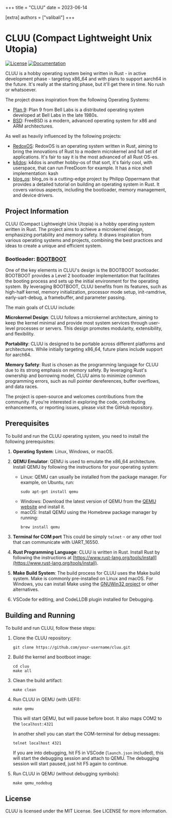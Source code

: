 +++
title = "CLUU"
date = 2023-06-14

[extra]
authors = ["valibali"]
+++

# CLUU (Compact Lightweight Unix Utopia)

[![License](https://img.shields.io/badge/license-MIT-blue.svg)](LICENSE) [![Documentation](https://img.shields.io/badge/documentation-RUSTDOCS-blue.svg)](https://valibali.github.io/cluu/)

CLUU is a hobby operating system being written in Rust - in active development phase - targeting x86_64 and with plans to support aarch64 in the future.
It's really at the starting phase, but it'll get there in time. No rush or whatsoever.

The project draws inspiration from the following Operating Systems:

- [Plan 9](https://github.com/plan9foundation/plan9): Plan 9 from Bell Labs is a distributed operating system developed at Bell Labs in the late 1980s.
- [BSD](https://github.com/freebsd/freebsd): FreeBSD is a modern, advanced operating system for x86 and ARM architectures.

As well as heavily influenced by the following projects:

- [RedoxOS](https://github.com/redox-os/redox): RedoxOS is an operating system written in Rust, aiming to bring the innovations of Rust to a modern microkernel and full set of applications. It's fair to say it is the most advanced of all Rust OS-es.
- [k4dos](https://github.com/clstatham/k4dos): k4dos is another hobby-os of that sort, it's fairly cool, with userspace, that can run FreeDoom for example. It has a nice shell implementation: kash
- [blog_os](https://os.phil-opp.com/): blog_os is a cutting-edge project by Philipp Oppermann that provides a detailed tutorial on building an operating system in Rust. It covers various aspects, including the bootloader, memory management, and device drivers.

## Project Information

CLUU (Compact Lightweight Unix Utopia) is a hobby operating system written in Rust. The project aims to achieve a microkernel design, emphasizing portability and memory safety. It draws inspiration from various operating systems and projects, combining the best practices and ideas to create a unique and efficient system.

### Bootloader: [BOOTBOOT](https://gitlab.com/bztsrc/bootboot)

One of the key elements in CLUU's design is the BOOTBOOT bootloader. BOOTBOOT provides a Level 2 bootloader implementation that facilitates the booting process and sets up the initial environment for the operating system. By leveraging BOOTBOOT, CLUU benefits from its features, such as high-half kernel, memory initialization, processor mode setup, init-ramdrive, early-uart-debug, a framebuffer, and parameter passing.

The main goals of CLUU include:

**Microkernel Design**: CLUU follows a microkernel architecture, aiming to keep the kernel minimal and provide most system services through user-level processes or servers. This design promotes modularity, extensibility, and flexibility.

**Portability**: CLUU is designed to be portable across different platforms and architectures. While initially targeting x86_64, future plans include support for aarch64.

**Memory Safety**: Rust is chosen as the programming language for CLUU due to its strong emphasis on memory safety. By leveraging Rust's ownership and borrowing model, CLUU aims to minimize common programming errors, such as null pointer dereferences, buffer overflows, and data races.

The project is open-source and welcomes contributions from the community. If you're interested in exploring the code, contributing enhancements, or reporting issues, please visit the GitHub repository.

## Prerequisites

To build and run the CLUU operating system, you need to install the following prerequisites:

1. **Operating System**: Linux, Windows, or macOS.
2. **QEMU Emulator**: QEMU is used to emulate the x86_64 architecture. Install QEMU by following the instructions for your operating system:

   - Linux: QEMU can usually be installed from the package manager. For example, on Ubuntu, run:
     ```shell
     sudo apt-get install qemu
     ```
   - Windows: Download the latest version of QEMU from the [QEMU website](https://www.qemu.org/download/) and install it.
   - macOS: Install QEMU using the Homebrew package manager by running:
     ```shell
     brew install qemu
     ```

3. **Terminal for COM port**
   This could be simply `telnet` - or any other tool that can communicate with UART_16550.
4. **Rust Programming Language**: CLUU is written in Rust. Install Rust by following the instructions at [https://www.rust-lang.org/tools/install](https://www.rust-lang.org/tools/install).

5. **Make Build System**: The build process for CLUU uses the Make build system. Make is commonly pre-installed on Linux and macOS. For Windows, you can install Make using the [GNUWin32 project](http://gnuwin32.sourceforge.net/packages/make.htm) or other alternatives.
6. VSCode for editing, and CodeLLDB plugin installed for Debugging.

## Building and Running

To build and run CLUU, follow these steps:

1. Clone the CLUU repository:

   ```shell
   git clone https://github.com/your-username/cluu.git
   ```

2. Build the kernel and bootboot image:

   ```shell
   cd cluu
   make all
   ```

3. Clean the build artifact:

   ```shell
   make clean
   ```

4. Run CLUU in QEMU (with UEFI):

   ```shell
   make qemu
   ```

   This will start QEMU, but will pause before boot. It also maps COM2 to the `localhost:4321`

   In another shell you can start the COM-terminal for debug messages:

   ```shell
   telnet localhost 4321
   ```

   If you are into debugging, hit F5 in VSCode (`launch.json` included), this will start the debugging session and attach to QEMU. The debugging session will start paused, just hit F5 again to continue.

5. Run CLUU in QEMU (without debugging symbols):
   ```shell
   make qemu_nodebug
   ```

## License

CLUU is licensed under the MIT License. See LICENSE for more information.
